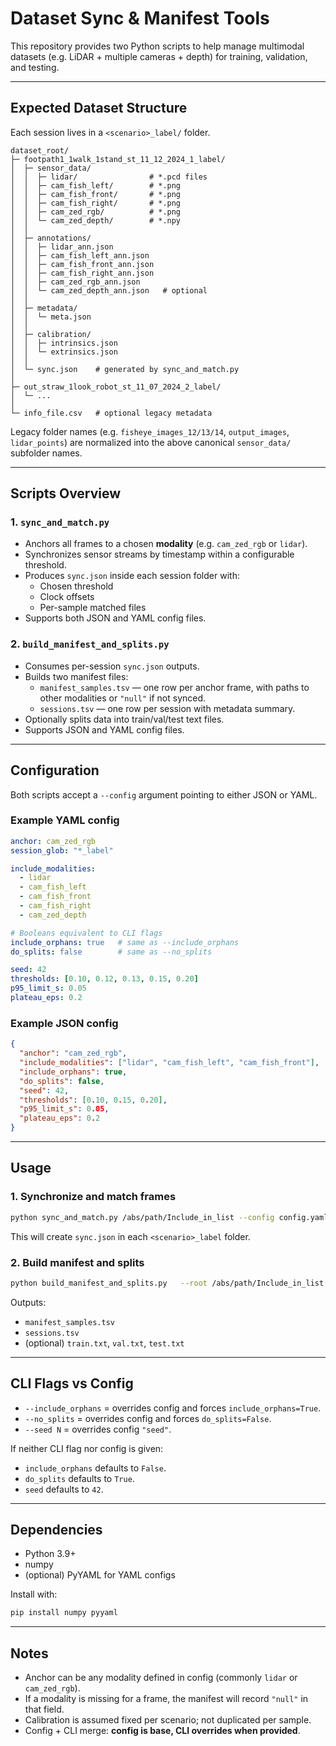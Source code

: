 # Dataset Sync & Manifest Tools

This repository provides two Python scripts to help manage multimodal datasets
(e.g. LiDAR + multiple cameras + depth) for training, validation, and testing.

---

## Expected Dataset Structure

Each session lives in a `<scenario>_label/` folder.

```
dataset_root/
├─ footpath1_1walk_1stand_st_11_12_2024_1_label/
│  ├─ sensor_data/
│  │  ├─ lidar/                # *.pcd files
│  │  ├─ cam_fish_left/        # *.png
│  │  ├─ cam_fish_front/       # *.png
│  │  ├─ cam_fish_right/       # *.png
│  │  ├─ cam_zed_rgb/          # *.png
│  │  └─ cam_zed_depth/        # *.npy
│  │
│  ├─ annotations/
│  │  ├─ lidar_ann.json
│  │  ├─ cam_fish_left_ann.json
│  │  ├─ cam_fish_front_ann.json
│  │  ├─ cam_fish_right_ann.json
│  │  ├─ cam_zed_rgb_ann.json
│  │  └─ cam_zed_depth_ann.json   # optional
│  │
│  ├─ metadata/
│  │  └─ meta.json
│  │
│  ├─ calibration/
│  │  ├─ intrinsics.json
│  │  └─ extrinsics.json
│  │
│  └─ sync.json    # generated by sync_and_match.py
│
├─ out_straw_1look_robot_st_11_07_2024_2_label/
│  └─ ...
│
└─ info_file.csv   # optional legacy metadata
```

Legacy folder names (e.g. `fisheye_images_12/13/14`, `output_images`, `lidar_points`) are
normalized into the above canonical `sensor_data/` subfolder names.

---

## Scripts Overview

### 1. `sync_and_match.py`
- Anchors all frames to a chosen **modality** (e.g. `cam_zed_rgb` or `lidar`).
- Synchronizes sensor streams by timestamp within a configurable threshold.
- Produces `sync.json` inside each session folder with:
  - Chosen threshold
  - Clock offsets
  - Per-sample matched files
- Supports both JSON and YAML config files.

### 2. `build_manifest_and_splits.py`
- Consumes per-session `sync.json` outputs.
- Builds two manifest files:
  - `manifest_samples.tsv` — one row per anchor frame, with paths to other modalities or `"null"` if not synced.
  - `sessions.tsv` — one row per session with metadata summary.
- Optionally splits data into train/val/test text files.
- Supports JSON and YAML config files.

---

## Configuration

Both scripts accept a `--config` argument pointing to either JSON or YAML.

### Example YAML config

```yaml
anchor: cam_zed_rgb
session_glob: "*_label"

include_modalities:
  - lidar
  - cam_fish_left
  - cam_fish_front
  - cam_fish_right
  - cam_zed_depth

# Booleans equivalent to CLI flags
include_orphans: true   # same as --include_orphans
do_splits: false        # same as --no_splits

seed: 42
thresholds: [0.10, 0.12, 0.13, 0.15, 0.20]
p95_limit_s: 0.05
plateau_eps: 0.2
```

### Example JSON config

```json
{
  "anchor": "cam_zed_rgb",
  "include_modalities": ["lidar", "cam_fish_left", "cam_fish_front"],
  "include_orphans": true,
  "do_splits": false,
  "seed": 42,
  "thresholds": [0.10, 0.15, 0.20],
  "p95_limit_s": 0.05,
  "plateau_eps": 0.2
}
```

---

## Usage

### 1. Synchronize and match frames

```bash
python sync_and_match.py /abs/path/Include_in_list --config config.yaml
```

This will create `sync.json` in each `<scenario>_label` folder.

### 2. Build manifest and splits

```bash
python build_manifest_and_splits.py   --root /abs/path/Include_in_list   --config config.yaml   --run_sync   --no_splits
```

Outputs:
- `manifest_samples.tsv`
- `sessions.tsv`
- (optional) `train.txt`, `val.txt`, `test.txt`

---

## CLI Flags vs Config

- `--include_orphans` = overrides config and forces `include_orphans=True`.
- `--no_splits` = overrides config and forces `do_splits=False`.
- `--seed N` = overrides config `"seed"`.

If neither CLI flag nor config is given:
- `include_orphans` defaults to `False`.
- `do_splits` defaults to `True`.
- `seed` defaults to `42`.

---

## Dependencies

- Python 3.9+
- numpy
- (optional) PyYAML for YAML configs

Install with:

```bash
pip install numpy pyyaml
```

---

## Notes

- Anchor can be any modality defined in config (commonly `lidar` or `cam_zed_rgb`).
- If a modality is missing for a frame, the manifest will record `"null"` in that field.
- Calibration is assumed fixed per scenario; not duplicated per sample.
- Config + CLI merge: **config is base, CLI overrides when provided**.
